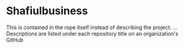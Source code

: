 # Shafiulbusiness
This is  contained in the rope itself instead of describing the project. ... Descriptions are listed under each repository title on an organization's GitHub
